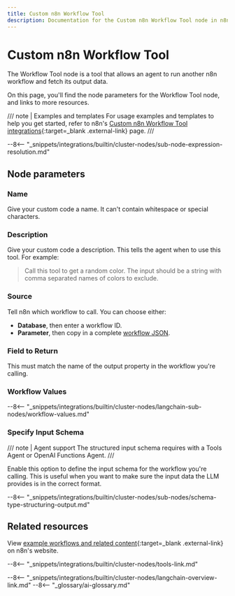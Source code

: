 ```yaml
---
title: Custom n8n Workflow Tool
description: Documentation for the Custom n8n Workflow Tool node in n8n, a workflow automation platform. Includes details of operations and configuration, and links to examples and credentials information.
---
```


# Custom n8n Workflow Tool

The Workflow Tool node is a tool that allows an agent to run another n8n workflow and fetch its output data. 

On this page, you'll find the node parameters for the Workflow Tool node, and links to more resources.

/// note | Examples and templates
For usage examples and templates to help you get started, refer to n8n's [Custom n8n Workflow Tool integrations](https://n8n.io/integrations/workflow-tool/){:target=_blank .external-link} page.
///	

--8<-- "_snippets/integrations/builtin/cluster-nodes/sub-node-expression-resolution.md"

## Node parameters

### Name

Give your custom code a name. It can't contain whitespace or special characters.

### Description

Give your custom code a description. This tells the agent when to use this tool. For example:

> Call this tool to get a random color. The input should be a string with comma separated names of colors to exclude.

### Source

Tell n8n which workflow to call. You can choose either:

* **Database**, then enter a workflow ID.
* **Parameter**, then copy in a complete [workflow JSON](/workflows/export-import/).

### Field to Return

This must match the name of the output property in the workflow you're calling.

### Workflow Values

--8<-- "_snippets/integrations/builtin/cluster-nodes/langchain-sub-nodes/workflow-values.md"

### Specify Input Schema

/// note | Agent support
The structured input schema requires with a Tools Agent or OpenAI Functions Agent.
///

Enable this option to define the input schema for the workflow you're calling. This is useful when you want to make sure the input data the LLM provides is in the correct format.

--8<-- "_snippets/integrations/builtin/cluster-nodes/sub-nodes/schema-type-structuring-output.md"

## Related resources

View [example workflows and related content](https://n8n.io/integrations/workflow-tool/){:target=_blank .external-link} on n8n's website.

--8<-- "_snippets/integrations/builtin/cluster-nodes/tools-link.md"

--8<-- "_snippets/integrations/builtin/cluster-nodes/langchain-overview-link.md"
--8<-- "_glossary/ai-glossary.md"
